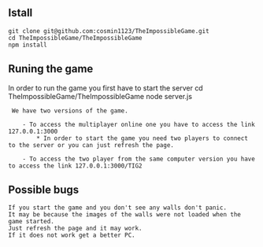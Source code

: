 Istall
-------

    git clone git@github.com:cosmin1123/TheImpossibleGame.git
    cd TheImpossibleGame/TheImpossibleGame
    npm install

Runing the game
-------
   In order to run the game you first have to start the server
    cd TheImpossibleGame/TheImpossibleGame
    node server.js
   
	 We have two versions of the game.
		
	 	- To access the multiplayer online one you have to access the link 127.0.0.1:3000
			* In order to start the game you need two players to connect to the server or you can just refresh the page.

		- To access the two player from the same computer version you have to access the link 127.0.0.1:3000/TIG2

Possible bugs
-------
	If you start the game and you don't see any walls don't panic.
 	It may be because the images of the walls were not loaded when the game started.
	Just refresh the page and it may work.
	If it does not work get a better PC.
